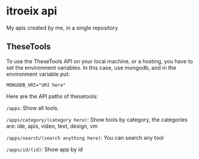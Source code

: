 # itroeix api
My apis created by me, in a single repository

## TheseTools
To use the TheseTools API on your local machine, or a hosting, you have to set the environment variables. In this case, use mongodb, and in the environment variable put:

`MONGODB_URI="URI here"`

Here are the API paths of thesetools:

`/apps`: Show all tools.

`/apps/category/(category here)`: Show tools by category, the categories are: ide, apis, video, text, design, vm

`/apps/search/(search anything here)`: You can search any tool

`/apps/id/(id)`: Show app by id